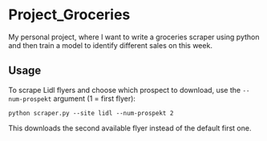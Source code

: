 # Project_Groceries
My personal project, where I want to write a groceries scraper using python and then train a model to identify different sales on this week.

## Usage

To scrape Lidl flyers and choose which prospect to download, use the `--num-prospekt` argument (1 = first flyer):

```
python scraper.py --site lidl --num-prospekt 2
```

This downloads the second available flyer instead of the default first one.
